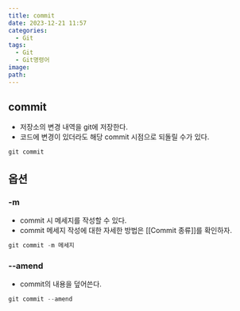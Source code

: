 ```yaml
---
title: commit
date: 2023-12-21 11:57
categories:
  - Git
tags:
  - Git
  - Git명령어
image: 
path:
---
```


## commit
+ 저장소의 변경 내역을 git에 저장한다.
+ 코드에 변경이 있더라도 해당 commit 시점으로 되돌릴 수가 있다.

```cs
git commit
```

## 옵션
### -m
+ commit 시 메세지를 작성할 수 있다.
+ commit 메세지 작성에 대한 자세한 방법은 [[Commit 종류]]를 확인하자.
```cs
git commit -m 메세지
```

### --amend
+ commit의 내용을 덮어쓴다.
```cs
git commit --amend
```
